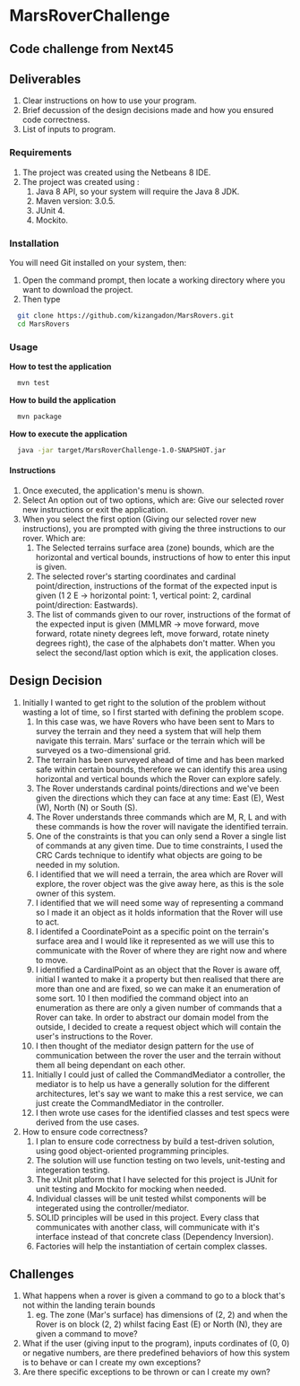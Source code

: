 # MarsRoverChallenge
## Code challenge from Next45
## Deliverables
1. Clear instructions on how to use your program.
2. Brief decussion of the design decisions made and how you ensured code correctness.
3. List of inputs to program.
### Requirements
1. The project was created using the Netbeans 8 IDE.
2. The project was created using :
   1. Java 8 API, so your system will require the Java 8 JDK.
   2. Maven version: 3.0.5.
   3. JUnit 4.
   4. Mockito.
### Installation
You will need Git installed on your system, then:
1. Open the command prompt, then locate a working directory where you want to download the project.
2. Then type 
```bash
  git clone https://github.com/kizangadon/MarsRovers.git
  cd MarsRovers
```
### Usage
**How to test the application**
```bash
  mvn test
```
**How to build the application**
```bash
  mvn package
```
**How to execute the application**
```bash
  java -jar target/MarsRoverChallenge-1.0-SNAPSHOT.jar
```
#### Instructions
1. Once executed, the application's menu is shown.
2. Select An option out of two options, which are: Give our selected rover new instructions or exit the application.
3. When you select the first option (Giving our selected rover new instructions), you are prompted with giving the three instructions to our rover. Which are: 
   1. The Selected terrains surface area (zone) bounds, which are the horizontal and vertical bounds, instructions of how to enter this input is given. 
   2. The selected rover's starting coordinates and cardinal point/direction, instructions of the format of the expected input is given (1 2 E -> horizontal point: 1, vertical point: 2, cardinal point/direction: Eastwards). 
   3. The list of commands given to our rover, instructions of the format of the expected input is given (MMLMR -> move forward, move forward, rotate ninety degrees left, move forward, rotate ninety degrees right), the case of the alphabets don't matter.
    When you select the second/last option which is exit, the application closes.
    
## Design Decision
1. Initially I wanted to get right to the solution of the problem without wasting a lot of time, so I first started with defining the problem scope.
   1. In this case was, we have Rovers who have been sent to Mars to survey the terrain and they need a system that will help them navigate this terrain. Mars' surface or the terrain which will be surveyed os a two-dimensional grid. 
   2. The terrain has been surveyed ahead of time and has been marked safe within certain bounds, therefore we can identify this area using horizontal and vertical bounds which the Rover can explore safely. 
   3. The Rover understands cardinal points/directions and we've been given the directions which they can face at any time: East (E), West (W), North (N) or South (S). 
   4. The Rover understands three commands which are M, R, L and with these commands is how the rover will navigate the identified terrain. 
   5. One of the constraints is that you can only send a Rover a single list of commands at any given time. Due to time constraints, I used the CRC Cards technique to identify what objects are going to be needed in my solution. 
   6. I identified that we will need a terrain, the area which are Rover will explore, the rover object was the give away here, as this is the sole owner of this system. 
   7. I identified that we will need some way of representing a command so I made it an object as it holds information that the Rover will use to act. 
   8. I identifed a CoordinatePoint as a specific point on the terrain's surface area and I would like it represented as we will use this to communicate with the Rover of where they are right now and where to move. 
   9. I identified a CardinalPoint as an object that the Rover is aware off, initial I wanted to make it a property but then realised that there are more than one and are fixed, so we can make it an enumeration of some sort. 
   10 I then modified the command object into an enumeration as there are only a given number of commands that a Rover can take. In order to abstract our domain model from the outside, I decided to create a request object which will contain the user's instructions to the Rover. 
   11. I then thought of the mediator design pattern for the use of communication between the rover the user and the terrain without them all being dependant on each other. 
      1. Initially I could just of called the CommandMediator a controller, the mediator is to help us have a generally solution for the different architectures, let's say we want to make this a rest service, we can just create the CommandMediator in the controller. 
   12. I then wrote use cases for the identified classes and test specs were derived from the use cases.
2. How to ensure code correctness?
   1. I plan to ensure code correctness by build a test-driven solution, using good object-oriented programming principles. 
   2. The solution will use function testing on two levels, unit-testing and integeration testing. 
   3. The xUnit platform that I have selected for this project is JUnit for unit testing and Mockito for mocking when needed.
   4. Individual classes will be unit tested whilst components will be integerated using the controller/mediator. 
   5. SOLID principles will be used in this project. Every class that communicates with another class, will communicate with it's interface instead of that concrete class (Dependency Inversion). 
   6. Factories will help the instantiation of certain complex classes.
	
## Challenges
1. What happens when a rover is given a command to go to a block that's not within the landing terain bounds
   1. eg. The zone (Mar's surface) has dimensions of (2, 2) and when the Rover is on block (2, 2) whilst facing East (E) or North (N), they are given a command to move?
2. What if the user (giving input to the program), inputs cordinates of (0, 0) or negative numbers, are there predefined behaviors of how this system is to behave or can I create my own exceptions?
3. Are there specific exceptions to be thrown or can I create my own?
